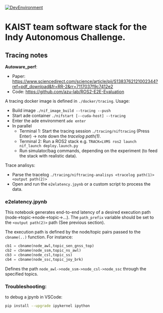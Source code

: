 [![DevEnvironment](https://github.com/AndreaFinazzi/nif/actions/workflows/colcon-test.yml/badge.svg)](https://github.com/AndreaFinazzi/nif/actions/workflows/colcon-test.yml)

# KAIST team software stack for the Indy Autonomous Challenge.


## Tracing notes
**Autoware_perf**: 
- Paper:    https://www.sciencedirect.com/science/article/pii/S1383762121002344?ref=pdf_download&fr=RR-2&rr=7117037f9c7412e2
- Code:     https://github.com/azu-lab/ROS2-E2E-Evaluation

A tracing docker image is defined in `./docker/tracing`. Usage:
- Build image `./nif_image_build --tracing --push`
- Start ade container `./nifstart [--cuda-host] --tracing`
- Enter the ade environment `ade enter`
- In parallel
  - Terminal 1: Start the tracing session `./tracing/niftracing` (Press Enter) -> note down the *tracelog path(1)*.
  - Terminal 2: Run a ROS2 stack e.g. `TRACK=LVMS ros2 launch nif_launch deploy.launch.py`
  - Run simulator/bag commands, depending on the experiment (to feed the stack with realistic data).

Trace analisys:
- Parse the tracelog `./tracing/niftracing-analisys <tracelog path(1)> <output path(2)>`
- Open and run the `e2elatency.jpynb` or a custom script to process the data.

### e2elatency.jpynb
This notebook generates end-to-end latency of a desired execution path (node->topic->node->topic->...).
The `path_prefix` variable should be set to the `<output path(2)>` path (See previous section).

The execution path is defined by the node/topic pairs passed to the `cbname(..)` function. For instance:
```py
cb1 = cbname(node_awl,topic_sen_gnss_top)
cb2 = cbname(node_ssm,topic_ns_awl)
cb3 = cbname(node_csl,topic_ss)
cb4 = cbname(node_ssc,topic_joy_brk)
```
Defines the path `node_awl->node_ssm->node_csl->node_ssc` through the specified topics.

### Troubleshooting:
to debug a jpynb in VSCode:
```bash
pip install --upgrade ipykernel ipython
```